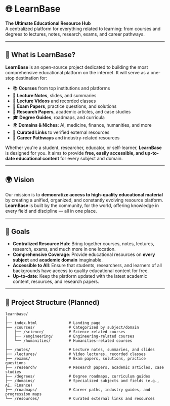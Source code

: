 # 🌐 LearnBase

**The Ultimate Educational Resource Hub**  
A centralized platform for everything related to learning: from courses and degrees to lectures, notes, research, exams, and career pathways.

---

## 🚀 What is LearnBase?

**LearnBase** is an open-source project dedicated to building the most comprehensive educational platform on the internet. It will serve as a one-stop destination for:

- 📚 **Courses** from top institutions and platforms
- 📝 **Lecture Notes**, slides, and summaries
- 🎥 **Lecture Videos** and recorded classes
- 📝 **Exam Papers**, practice questions, and solutions
- 🧪 **Research Papers**, academic articles, and case studies
- 🎓 **Degree Guides**, roadmaps, and curricula
- 🌍 **Domains & Niches**: AI, medicine, finance, humanities, and more
- 🔗 **Curated Links** to verified external resources
- 💼 **Career Pathways** and industry-related resources

Whether you're a student, researcher, educator, or self-learner, **LearnBase** is designed for you. It aims to provide **free, easily accessible, and up-to-date educational content** for every subject and domain.

---

## 🌍 Vision

Our mission is to **democratize access to high-quality educational material** by creating a unified, organized, and constantly evolving resource platform. **LearnBase** is built by the community, for the world, offering knowledge in every field and discipline — all in one place.

---

## 🎯 Goals

- **Centralized Resource Hub**: Bring together courses, notes, lectures, research, exams, and much more in one location.
- **Comprehensive Coverage**: Provide educational resources on **every subject** and **academic domain** imaginable.
- **Accessible to All**: Ensure that students, researchers, and learners of all backgrounds have access to quality educational content for free.
- **Up-to-date**: Keep the platform updated with the latest academic content, resources, and research papers.

---

## 📁 Project Structure (Planned)

```plaintext
learnbase/
│
├── index.html              # Landing page
├── /courses/               # Categorized by subject/domain
│   ├── /science/           # Science-related courses
│   ├── /engineering/       # Engineering-related courses
│   └── /humanities/        # Humanities-related courses
│
├── /notes/                 # Lecture notes, summaries, and slides
├── /lectures/              # Video lectures, recorded classes
├── /exams/                 # Exam papers, solutions, practice questions
├── /research/              # Research papers, academic articles, case studies
├── /degrees/               # Degree roadmaps, curriculum guides
├── /domains/               # Specialized subjects and fields (e.g., AI, Finance)
├── /roadmaps/              # Career paths, industry guides, and progression maps
└── /resources/             # Curated external links and resources

